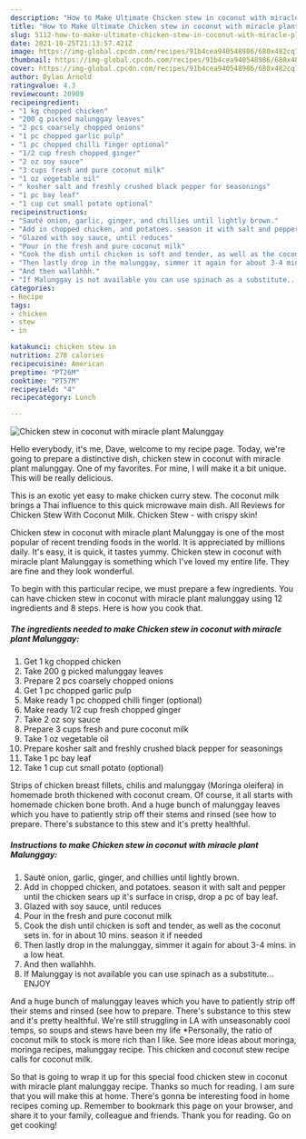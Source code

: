 ```yaml
---
description: "How to Make Ultimate Chicken stew in coconut with miracle plant Malunggay"
title: "How to Make Ultimate Chicken stew in coconut with miracle plant Malunggay"
slug: 5112-how-to-make-ultimate-chicken-stew-in-coconut-with-miracle-plant-malunggay
date: 2021-10-25T21:13:57.421Z
image: https://img-global.cpcdn.com/recipes/91b4cea940548986/680x482cq70/chicken-stew-in-coconut-with-miracle-plant-malunggay-recipe-main-photo.jpg
thumbnail: https://img-global.cpcdn.com/recipes/91b4cea940548986/680x482cq70/chicken-stew-in-coconut-with-miracle-plant-malunggay-recipe-main-photo.jpg
cover: https://img-global.cpcdn.com/recipes/91b4cea940548986/680x482cq70/chicken-stew-in-coconut-with-miracle-plant-malunggay-recipe-main-photo.jpg
author: Dylan Arnold
ratingvalue: 4.3
reviewcount: 20909
recipeingredient:
- "1 kg chopped chicken"
- "200 g picked malunggay leaves"
- "2 pcs coarsely chopped onions"
- "1 pc chopped garlic pulp"
- "1 pc chopped chilli finger optional"
- "1/2 cup fresh chopped ginger"
- "2 oz soy sauce"
- "3 cups fresh and pure coconut milk"
- "1 oz vegetable oil"
- " kosher salt and freshly crushed black pepper for seasonings"
- "1 pc bay leaf"
- "1 cup cut small potato optional"
recipeinstructions:
- "Sauté onion, garlic, ginger, and chillies until lightly brown."
- "Add in chopped chicken, and potatoes. season it with salt and pepper until the chicken sears up it&#39;s surface in crisp, drop a pc of bay leaf."
- "Glazed with soy sauce, until reduces"
- "Pour in the fresh and pure coconut milk"
- "Cook the dish until chicken is soft and tender, as well as the coconut sets in. for in about 10 mins. season it if needed"
- "Then lastly drop in the malunggay, simmer it again for about 3-4 mins. in a low heat."
- "And then wallahhh."
- "If Malunggay is not available you can use spinach as a substitute... ENJOY"
categories:
- Recipe
tags:
- chicken
- stew
- in

katakunci: chicken stew in 
nutrition: 278 calories
recipecuisine: American
preptime: "PT26M"
cooktime: "PT57M"
recipeyield: "4"
recipecategory: Lunch

---
```



![Chicken stew in coconut with miracle plant Malunggay](https://img-global.cpcdn.com/recipes/91b4cea940548986/680x482cq70/chicken-stew-in-coconut-with-miracle-plant-malunggay-recipe-main-photo.jpg)

Hello everybody, it's me, Dave, welcome to my recipe page. Today, we're going to prepare a distinctive dish, chicken stew in coconut with miracle plant malunggay. One of my favorites. For mine, I will make it a bit unique. This will be really delicious.

This is an exotic yet easy to make chicken curry stew. The coconut milk brings a Thai influence to this quick microwave main dish. All Reviews for Chicken Stew With Coconut Milk. Chicken Stew - with crispy skin!

Chicken stew in coconut with miracle plant Malunggay is one of the most popular of recent trending foods in the world. It is appreciated by millions daily. It's easy, it is quick, it tastes yummy. Chicken stew in coconut with miracle plant Malunggay is something which I've loved my entire life. They are fine and they look wonderful.


To begin with this particular recipe, we must prepare a few ingredients. You can have chicken stew in coconut with miracle plant malunggay using 12 ingredients and 8 steps. Here is how you cook that.

<!--inarticleads1-->

##### The ingredients needed to make Chicken stew in coconut with miracle plant Malunggay:

1. Get 1 kg chopped chicken
1. Take 200 g picked malunggay leaves
1. Prepare 2 pcs coarsely chopped onions
1. Get 1 pc chopped garlic pulp
1. Make ready 1 pc chopped chilli finger (optional)
1. Make ready 1/2 cup fresh chopped ginger
1. Take 2 oz soy sauce
1. Prepare 3 cups fresh and pure coconut milk
1. Take 1 oz vegetable oil
1. Prepare  kosher salt and freshly crushed black pepper for seasonings
1. Take 1 pc bay leaf
1. Take 1 cup cut small potato (optional)


Strips of chicken breast fillets, chilis and malunggay (Moringa oleifera) in homemade broth thickened with coconut cream. Of course, it all starts with homemade chicken bone broth. And a huge bunch of malunggay leaves which you have to patiently strip off their stems and rinsed (see how to prepare. There&#39;s substance to this stew and it&#39;s pretty healthful. 

<!--inarticleads2-->

##### Instructions to make Chicken stew in coconut with miracle plant Malunggay:

1. Sauté onion, garlic, ginger, and chillies until lightly brown.
1. Add in chopped chicken, and potatoes. season it with salt and pepper until the chicken sears up it&#39;s surface in crisp, drop a pc of bay leaf.
1. Glazed with soy sauce, until reduces
1. Pour in the fresh and pure coconut milk
1. Cook the dish until chicken is soft and tender, as well as the coconut sets in. for in about 10 mins. season it if needed
1. Then lastly drop in the malunggay, simmer it again for about 3-4 mins. in a low heat.
1. And then wallahhh.
1. If Malunggay is not available you can use spinach as a substitute... ENJOY


And a huge bunch of malunggay leaves which you have to patiently strip off their stems and rinsed (see how to prepare. There&#39;s substance to this stew and it&#39;s pretty healthful. We&#39;re still struggling in LA with unseasonably cool temps, so soups and stews have been my life *Personally, the ratio of coconut milk to stock is more rich than I like. See more ideas about moringa, moringa recipes, malunggay recipe. This chicken and coconut stew recipe calls for coconut milk. 

So that is going to wrap it up for this special food chicken stew in coconut with miracle plant malunggay recipe. Thanks so much for reading. I am sure that you will make this at home. There's gonna be interesting food in home recipes coming up. Remember to bookmark this page on your browser, and share it to your family, colleague and friends. Thank you for reading. Go on get cooking!
